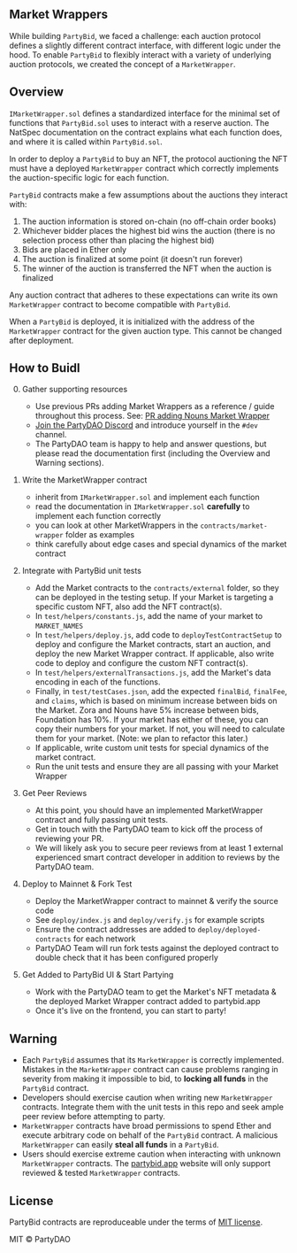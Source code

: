 ## Market Wrappers
While building `PartyBid`, we faced a challenge: each auction protocol defines a slightly different contract interface, with different logic under the hood. To enable `PartyBid` to flexibly interact with a variety of underlying auction protocols, we created the concept of a `MarketWrapper`.

## Overview
`IMarketWrapper.sol` defines a standardized interface for the minimal set of functions that `PartyBid.sol` uses to interact with a reserve auction. The NatSpec documentation on the contract explains what each function does, and where it is called within `PartyBid.sol`. 

In order to deploy a `PartyBid` to buy an NFT, the protocol auctioning the NFT must have a deployed `MarketWrapper` contract which correctly implements the auction-specific logic for each function.

`PartyBid` contracts make a few assumptions about the auctions they interact with: 
1. The auction information is stored on-chain (no off-chain order books)
2. Whichever bidder places the highest bid wins the auction (there is no selection process other than placing the highest bid)
3. Bids are placed in Ether only
4. The auction is finalized at some point (it doesn't run forever)
5. The winner of the auction is transferred the NFT when the auction is finalized

Any auction contract that adheres to these expectations can write its own `MarketWrapper` contract to become compatible with `PartyBid`.

When a `PartyBid` is deployed, it is initialized with the address of the `MarketWrapper` contract for the given auction type. This cannot be changed after deployment.


## How to Buidl

0. Gather supporting resources
   - Use previous PRs adding Market Wrappers as a reference / guide throughout this process. See: [PR adding Nouns Market Wrapper](https://github.com/PartyDAO/partybid/pull/43)
   - [Join the PartyDAO Discord](https://discord.gg/uMJxGZ6emD) and introduce yourself in the `#dev` channel.
   - The PartyDAO team is happy to help and answer questions, but please read the documentation first (including the Overview and Warning sections).

1. Write the MarketWrapper contract 
   
   - inherit from `IMarketWrapper.sol` and implement each function
   - read the documentation in `IMarketWrapper.sol` **carefully** to implement each function correctly
   - you can look at other MarketWrappers in the `contracts/market-wrapper` folder as examples
   - think carefully about edge cases and special dynamics of the market contract 
    
2. Integrate with PartyBid unit tests
   
   - Add the Market contracts to the `contracts/external` folder, so they can be deployed in the testing setup. If your Market is targeting a specific custom NFT, also add the NFT contract(s).
   - In `test/helpers/constants.js`, add the name of your market to `MARKET_NAMES`
   - In `test/helpers/deploy.js`, add code to `deployTestContractSetup` to deploy and configure the Market contracts, start an auction, and deploy the new Market Wrapper contract. If applicable, also write code to deploy and configure the custom NFT contract(s).
   - In `test/helpers/externalTransactions.js`, add the Market's data encoding in each of the functions.
   - Finally, in `test/testCases.json`, add the expected `finalBid`, `finalFee`, and `claims`, which is based on minimum increase between bids on the Market. Zora and Nouns have 5% increase between bids, Foundation has 10%. If your market has either of these, you can copy their numbers for your market. If not, you will need to calculate them for your market. (Note: we plan to refactor this later.)
   - If applicable, write custom unit tests for special dynamics of the market contract.
   - Run the unit tests and ensure they are all passing with your Market Wrapper

3. Get Peer Reviews

   - At this point, you should have an implemented MarketWrapper contract and fully passing unit tests. 
   - Get in touch with the PartyDAO team to kick off the process of reviewing your PR.
   - We will likely ask you to secure peer reviews from at least 1 external experienced smart contract developer in addition to reviews by the PartyDAO team.
    
4. Deploy to Mainnet & Fork Test

   - Deploy the MarketWrapper contract to mainnet & verify the source code
   - See `deploy/index.js` and `deploy/verify.js` for example scripts
   - Ensure the contract addresses are added to `deploy/deployed-contracts` for each network
   - PartyDAO Team will run fork tests against the deployed contract to double check that it has been configured properly
    
5. Get Added to PartyBid UI & Start Partying

   - Work with the PartyDAO team to get the Market's NFT metadata & the deployed Market Wrapper contract added to partybid.app
   - Once it's live on the frontend, you can start to party!
    

## Warning 

- Each `PartyBid` assumes that its `MarketWrapper` is correctly implemented. Mistakes in the `MarketWrapper` contract can cause problems ranging in severity from making it impossible to bid, to **locking all funds** in the `PartyBid` contract.
- Developers should exercise caution when writing new `MarketWrapper` contracts. Integrate them with the unit tests in this repo and seek ample peer review before attempting to party.
- `MarketWrapper` contracts have broad permissions to spend Ether and execute arbitrary code on behalf of the `PartyBid` contract. A malicious `MarketWrapper` can easily **steal all funds** in a `PartyBid`.
- Users should exercise extreme caution when interacting with unknown `MarketWrapper` contracts. The [partybid.app](https://www.partybid.app/) website will only support reviewed & tested `MarketWrapper` contracts.

## License
PartyBid contracts are reproduceable under the terms of [MIT license](https://en.wikipedia.org/wiki/MIT_License).

MIT © PartyDAO
